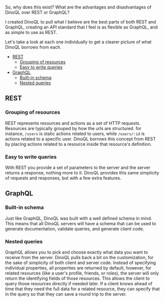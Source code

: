 So, why does this exist? What are the advantages and disadvantages of DinoQL over REST or GraphQL?

I created DinoQL to pull what I believe are the best parts of both REST and GraphQL, creating an API standard that I feel is as flexible as GraphQL, and as simple to use as REST.

Let's take a look at each one individually to get a clearer picture of what DinoQL borrows from each.

- [REST](#rest)
  - [Grouping of resources](#grouping-of-resources)
  - [Easy to write queries](#easy-to-write-queries)
- [GraphQL](#graphql)
  - [Built-in schema](#built-in-schema)
  - [Nested queries](#nested-queries)

## REST

### Grouping of resources

REST represents resources and actions as a set of HTTP requests. Resources are typically grouped by how the urls are structured. for instance, `/users` is static actions related to users, while `/users/:id` is actions related to a specific user. DinoQL borrows this concept from REST by placing actions related to a resource inside that resource's definition.

### Easy to write queries

With REST you provide a set of parameters to the server and the server returns a response, nothing more to it. DinoQL provides this same simplicity of requests and responses, but with a few extra features.

## GraphQL

### Built-in schema

Just like GraphQL, DinoQL was built with a well defined schema in mind. This means that all DinoQL servers will have a schema that can be used to generate documentation, validate queries, and generate client code.

### Nested queries

GraphQL allows you to pick and choose exactly what data you want to receive from the server. DinoQL pulls back a bit on the customization, for the sake of simplicity of both client and server code. Instead of specifying individual properties, all properties are returned by default, however, for related resources (like a user's profile, friends, or roles), the server will only return the identifying fields of those resources. This allows the client to query those resources directly if needed later. If a client knows ahead of time that they need the full data for a related resource, they can specify that in the query so that they can save a round trip to the server.
